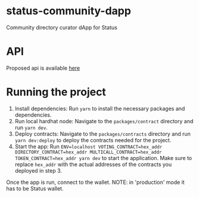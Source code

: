 # status-community-dapp

Community directory curator dApp for Status

# API

Proposed api is available [here](API.md)

# Running the project

1. Install dependencies: Run `yarn` to install the necessary packages and dependencies.
2. Run local hardhat node: Navigate to the `packages/contract` directory and run `yarn dev`.
3. Deploy contracts: Navigate to the `packages/contracts` directory and run `yarn dev:deploy` to deploy the contracts needed for the project.
4. Start the app: Run `ENV=localhost VOTING_CONTRACT=hex_addr DIRECTORY_CONTRACT=hex_addr MULTICALL_CONTRACT=hex_addr TOKEN_CONTRACT=hex_addr yarn dev` to start the application. Make sure to replace `hex_addr` with the actual addresses of the contracts you deployed in step 3.

Once the app is run, connect to the wallet. NOTE: in 'production' mode it has to be Status wallet.

